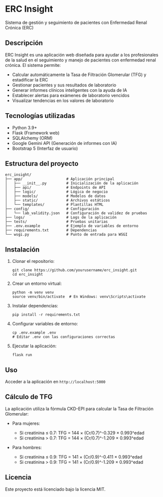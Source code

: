 # ERC Insight

Sistema de gestión y seguimiento de pacientes con Enfermedad Renal Crónica (ERC)

## Descripción

ERC Insight es una aplicación web diseñada para ayudar a los profesionales de la salud en el seguimiento y manejo de pacientes con enfermedad renal crónica. El sistema permite:

- Calcular automáticamente la Tasa de Filtración Glomerular (TFG) y estadificar la ERC
- Gestionar pacientes y sus resultados de laboratorio
- Generar informes clínicos inteligentes con la ayuda de IA
- Establecer alertas para exámenes de laboratorio vencidos
- Visualizar tendencias en los valores de laboratorio

## Tecnologías utilizadas

- Python 3.9+
- Flask (Framework web)
- SQLAlchemy (ORM)
- Google Gemini API (Generación de informes con IA)
- Bootstrap 5 (Interfaz de usuario)

## Estructura del proyecto

```
erc_insight/
├── app/                    # Aplicación principal
│   ├── __init__.py         # Inicialización de la aplicación
│   ├── api/                # Endpoints de API
│   ├── logic/              # Lógica de negocio
│   ├── models/             # Modelos de datos
│   ├── static/             # Archivos estáticos
│   └── templates/          # Plantillas HTML
├── config/                 # Configuración
│   └── lab_validity.json   # Configuración de validez de pruebas
├── logs/                   # Logs de la aplicación
├── tests/                  # Pruebas unitarias
├── .env.example            # Ejemplo de variables de entorno
├── requirements.txt        # Dependencias
└── wsgi.py                 # Punto de entrada para WSGI
```

## Instalación

1. Clonar el repositorio:
   ```
   git clone https://github.com/yourusername/erc_insight.git
   cd erc_insight
   ```

2. Crear un entorno virtual:
   ```
   python -m venv venv
   source venv/bin/activate  # En Windows: venv\Scripts\activate
   ```

3. Instalar dependencias:
   ```
   pip install -r requirements.txt
   ```

4. Configurar variables de entorno:
   ```
   cp .env.example .env
   # Editar .env con las configuraciones correctas
   ```

5. Ejecutar la aplicación:
   ```
   flask run
   ```

## Uso

Acceder a la aplicación en `http://localhost:5000`

## Cálculo de TFG

La aplicación utiliza la fórmula CKD-EPI para calcular la Tasa de Filtración Glomerular:

- Para mujeres:
  - Si creatinina ≤ 0.7: TFG = 144 × (Cr/0.7)^-0.329 × 0.993^edad
  - Si creatinina > 0.7: TFG = 144 × (Cr/0.7)^-1.209 × 0.993^edad

- Para hombres:
  - Si creatinina ≤ 0.9: TFG = 141 × (Cr/0.9)^-0.411 × 0.993^edad
  - Si creatinina > 0.9: TFG = 141 × (Cr/0.9)^-1.209 × 0.993^edad

## Licencia

Este proyecto está licenciado bajo la licencia MIT.
